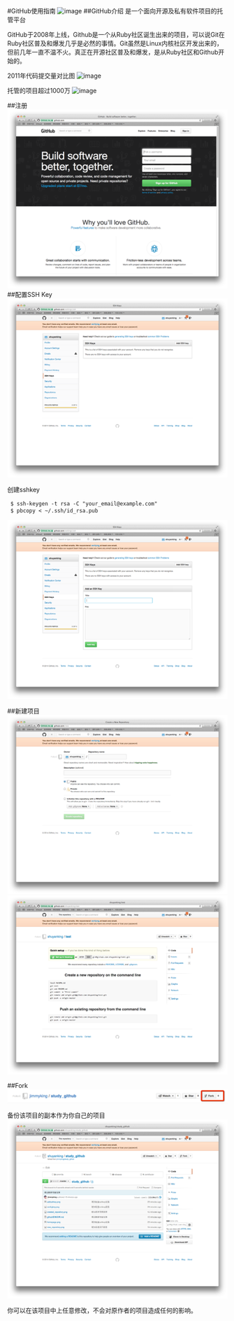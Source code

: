 #GitHub使用指南
![image](http://a.36krcnd.com/photo/a462f1f368e67d9ebece977eaabe5b32.png)
##GitHub介绍
是一个面向开源及私有软件项目的托管平台  

GitHub于2008年上线，Github是一个从Ruby社区诞生出来的项目，可以说Git在Ruby社区普及和爆发几乎是必然的事情。Git虽然是Linux内核社区开发出来的，但前几年一直不温不火。真正在开源社区普及和爆发，是从Ruby社区和Github开始的。
  
2011年代码提交量对比图
![image](http://www.worldhello.net/gotgithub/images/survival-of-the-forges.png)

托管的项目超过1000万
![image](http://dl2.iteye.com/upload/attachment/0092/4595/7c78a7bd-b175-368f-b0bf-f25ac8b9073c.png)

##注册
![image](homepage.png)
##配置SSH Key  
![image](configkey.png)

创建sshkey

     $ ssh-keygen -t rsa -C "your_email@example.com"   
     $ pbcopy < ~/.ssh/id_rsa.pub
     
![image](addsshkey.png)

##新建项目
![image](new_repository.png)
![image](created_repository.png)

##Fork  
![image](fork_button.png)

备份该项目的副本作为你自己的项目
![image](forked.png)

你可以在该项目中上任意修改，不会对原作者的项目造成任何的影响。
      


